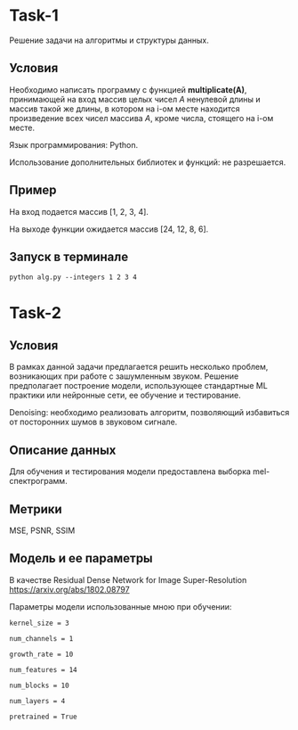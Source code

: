 # Task-1
Решение задачи на алгоритмы и структуры данных.

## Условия

Необходимо написать программу с функцией **multiplicate(A)**, принимающей на вход 
массив целых чисел *А* ненулевой длины и массив такой же длины, в котором на i-ом 
месте находится произведение всех чисел массива *А*, кроме числа, стоящего на i-ом 
месте.

Язык программирования: Python.

Использование дополнительных библиотек и функций: не разрешается.

## Пример

На вход подается массив [1, 2, 3, 4].

На выходе функции ожидается массив [24, 12, 8, 6].

## Запуск в терминале
```
python alg.py --integers 1 2 3 4
```
# Task-2

## Условия

В рамках данной задачи предлагается решить несколько проблем, возникающих при 
работе с зашумленным звуком. Решение предполагает построение модели, 
использующее стандартные ML практики или нейронные сети, ее обучение и 
тестирование. 

Denoising: необходимо реализовать алгоритм, позволяющий избавиться 
от посторонних шумов в звуковом сигнале. 

## Описание данных

Для обучения и тестирования модели предоставлена выборка mel-спектрограмм.

## Метрики

MSE, PSNR, SSIM

## Модель и ее параметры

В качестве Residual Dense Network for Image Super-Resolution https://arxiv.org/abs/1802.08797 

Параметры модели использованные мною при обучении:
```
kernel_size = 3

num_channels = 1

growth_rate = 10

num_features = 14

num_blocks = 10

num_layers = 4

pretrained = True

```





